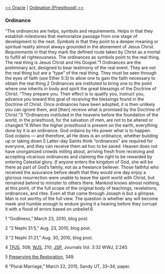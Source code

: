 [<< Oracle](Oracle)  |  [Ordination (Priesthood) >>](Ordination%20(Priesthood))

### Ordinance
“The ordinances are helps, symbols and requirements. *Helps* in that they establish milestones that memorialize passage from one stage of development to the next. *Symbols* in that they point to a deeper meaning or spiritual reality almost always grounded in the atonement of Jesus Christ. *Requirements* in that they mark the defined route taken by Christ as a mortal to fulfill all righteousness. The ordinances as symbols point to the real thing. The real thing is Jesus Christ and His Gospel.”1 Ordinances are the preliminary act, designed to bear testimony of the real event. They are not the real thing but are a “type” of the real thing. They must be seen through the eyes of faith (*see* Ether 5:3) to allow one to gain the faith necessary to obtain the real thing.2 Ordinances are instituted to bring one to the point where one inherits in body and spirit the great blessings of the Doctrine of Christ. “They prepare you. Their effect is to qualify you, instruct you, advance you toward this goal of receiving the blessings found in the Doctrine of Christ. Once ordinances have been adopted, it is then unlikely you can ignore them, and [then] receive what is promised by the Doctrine of Christ.”3 “Ordinances instituted in the heavens before the foundation of the world, in the priesthood, for the salvation of men, are not to be altered or changed.”4 When the higher priesthood is present on the earth, everything done by it is an ordinance. God ordains by His power what is to happen. God ordains — and therefore, all He does is an ordinance, whether building up or taking down.5 Latter-day Saints think “ordinances” are required for everyone, and they can receive them ad hoc to be saved. Heaven does not have unorganized crowds milling about, arriving fresh from receiving and accepting vicarious ordinances and claiming the right to be rewarded by entering Celestial glory. *If* anyone enters the kingdom of God, she will be there as part of God’s family, not as a freelance believer. Those faithful who received the assurance before death that they would one day enjoy a glorious resurrection were unable to leave the spirit world with Christ, but remained behind to minister to others there. Mankind knows almost nothing, at this point, of the full scope of the original body of teachings, revelations, ordinances, and rites. Even all that came through Joseph is but a glimpse. Man is not worthy of the full view. The question is whether any will become meek and humble enough to endure giving it a hearing before they corrupt it with a flood of errors based on unbelief.6



1 “Godliness,” March 23, 2010, blog post.


2 “2 Nephi 31:5,” Aug. 23, 2010, blog post.


3 “2 Nephi 31:21,” Aug. 30, 2010, blog post.


4
[TPJS](#), 308; [WJS](#), 210; [JSP](#), Journals Vol. 3:32 WWJ, 2:240.


5
[Preserving the Restoration](#), 349.


6 “Plural Marriage,” March 22, 2015, Sandy UT, 33–34, paper.